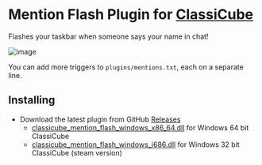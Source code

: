 # Mention Flash Plugin for [ClassiCube](https://www.classicube.net/)

Flashes your taskbar when someone says your name in chat!

![image](https://i.imgur.com/otokHI1.png)

You can add more triggers to `plugins/mentions.txt`, each on a separate line.

## Installing

- Download the latest plugin from GitHub [Releases](https://github.com/SpiralP/classicube-mention-flash-plugin/releases/latest)
  - [classicube_mention_flash_windows_x86_64.dll](https://github.com/SpiralP/classicube-mention-flash-plugin/releases/latest/download/classicube_mention_flash_windows_x86_64.dll) for Windows 64 bit ClassiCube
  - [classicube_mention_flash_windows_i686.dll](https://github.com/SpiralP/classicube-mention-flash-plugin/releases/latest/download/classicube_mention_flash_windows_i686.dll) for Windows 32 bit ClassiCube (steam version)
